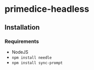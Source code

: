 # primedice-headless

## Installation

### Requirements
* NodeJS
* `npm install needle`
* `npm install sync-prompt`
